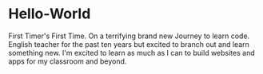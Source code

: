 # Hello-World
First Timer's First Time. 
On a terrifying brand new Journey to learn code.
English teacher for the past ten years but excited to branch out and learn something new. 
I'm excited to learn as much as I can to build websites and apps for my classroom and beyond. 
